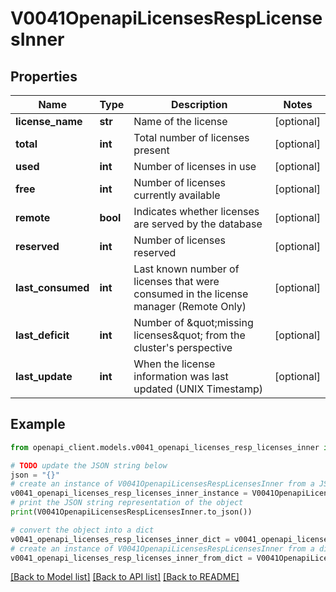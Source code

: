 # V0041OpenapiLicensesRespLicensesInner


## Properties

Name | Type | Description | Notes
------------ | ------------- | ------------- | -------------
**license_name** | **str** | Name of the license | [optional] 
**total** | **int** | Total number of licenses present | [optional] 
**used** | **int** | Number of licenses in use | [optional] 
**free** | **int** | Number of licenses currently available | [optional] 
**remote** | **bool** | Indicates whether licenses are served by the database | [optional] 
**reserved** | **int** | Number of licenses reserved | [optional] 
**last_consumed** | **int** | Last known number of licenses that were consumed in the license manager (Remote Only) | [optional] 
**last_deficit** | **int** | Number of \&quot;missing licenses\&quot; from the cluster&#39;s perspective | [optional] 
**last_update** | **int** | When the license information was last updated (UNIX Timestamp) | [optional] 

## Example

```python
from openapi_client.models.v0041_openapi_licenses_resp_licenses_inner import V0041OpenapiLicensesRespLicensesInner

# TODO update the JSON string below
json = "{}"
# create an instance of V0041OpenapiLicensesRespLicensesInner from a JSON string
v0041_openapi_licenses_resp_licenses_inner_instance = V0041OpenapiLicensesRespLicensesInner.from_json(json)
# print the JSON string representation of the object
print(V0041OpenapiLicensesRespLicensesInner.to_json())

# convert the object into a dict
v0041_openapi_licenses_resp_licenses_inner_dict = v0041_openapi_licenses_resp_licenses_inner_instance.to_dict()
# create an instance of V0041OpenapiLicensesRespLicensesInner from a dict
v0041_openapi_licenses_resp_licenses_inner_from_dict = V0041OpenapiLicensesRespLicensesInner.from_dict(v0041_openapi_licenses_resp_licenses_inner_dict)
```
[[Back to Model list]](../README.md#documentation-for-models) [[Back to API list]](../README.md#documentation-for-api-endpoints) [[Back to README]](../README.md)


